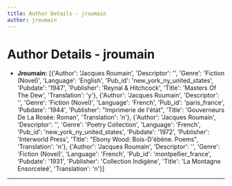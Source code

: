 ```yaml
---
title: Author Details - jroumain
author: jroumain
---
```


# Author Details - jroumain

<ul>
    <li><strong>Jroumain:</strong> [{'Author': 'Jacques Roumain', 'Descriptor': '', 'Genre': 'Fiction (Novel)', 'Language': 'English', 'Pub_id': 'new_york_ny_united_states', 'Pubdate': '1947', 'Publisher': 'Reynal & Hitchcock', 'Title': 'Masters Of The Dew', 'Translation': 'y'}, {'Author': 'Jacques Roumain', 'Descriptor': '', 'Genre': 'Fiction (Novel)', 'Language': 'French', 'Pub_id': 'paris_france', 'Pubdate': '1944', 'Publisher': "Imprimerie de l'état", 'Title': 'Gouverneurs De La Rosée: Roman', 'Translation': 'n'}, {'Author': 'Jacques Roumain', 'Descriptor': '', 'Genre': 'Poetry Collection', 'Language': 'French', 'Pub_id': 'new_york_ny_united_states', 'Pubdate': '1972', 'Publisher': 'Interworld Press', 'Title': "Ebony Wood: Bois-D'ébène. Poems", 'Translation': 'n'}, {'Author': 'Jacques Roumain', 'Descriptor': '', 'Genre': 'Fiction (Novel)', 'Language': 'French', 'Pub_id': 'montpellier_france', 'Pubdate': '1931', 'Publisher': 'Collection Indigène', 'Title': 'La Montagne Ensorceleé', 'Translation': 'n'}]</li>
</ul>
<hr>